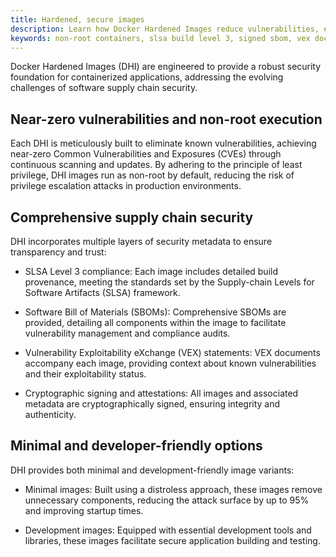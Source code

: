 ```yaml
---
title: Hardened, secure images
description: Learn how Docker Hardened Images reduce vulnerabilities, enforce non-root execution, and include SLSA-compliant metadata for supply chain security.
keywords: non-root containers, slsa build level 3, signed sbom, vex document, hardened container image
---
```


Docker Hardened Images (DHI) are engineered to provide a robust security
foundation for containerized applications, addressing the evolving challenges of
software supply chain security.

## Near-zero vulnerabilities and non-root execution

Each DHI is meticulously built to eliminate known vulnerabilities, achieving
near-zero Common Vulnerabilities and Exposures (CVEs) through continuous
scanning and updates. By adhering to the principle of least privilege, DHI
images run as non-root by default, reducing the risk of privilege escalation
attacks in production environments.

## Comprehensive supply chain security

DHI incorporates multiple layers of security metadata to ensure transparency and
trust:

- SLSA Level 3 compliance: Each image includes detailed build provenance,
  meeting the standards set by the Supply-chain Levels for Software Artifacts
  (SLSA) framework.

- Software Bill of Materials (SBOMs): Comprehensive SBOMs are provided,
  detailing all components within the image to facilitate vulnerability
  management and compliance audits.

- Vulnerability Exploitability eXchange (VEX) statements: VEX documents
  accompany each image, providing context about known vulnerabilities and their
  exploitability status.

- Cryptographic signing and attestations: All images and associated metadata are
  cryptographically signed, ensuring integrity and authenticity.

## Minimal and developer-friendly options

DHI provides both minimal and development-friendly image variants:

- Minimal images: Built using a distroless approach, these images remove
  unnecessary components, reducing the attack surface by up to 95% and improving
  startup times.

- Development images: Equipped with essential development tools and libraries,
  these images facilitate secure application building and testing.